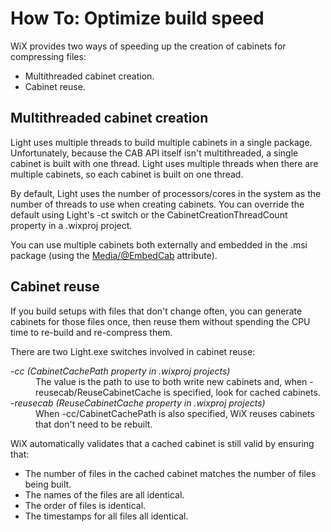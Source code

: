 # How To: Optimize build speed

WiX provides two ways of speeding up the creation of cabinets for compressing files:

* Multithreaded cabinet creation.
* Cabinet reuse.

## Multithreaded cabinet creation

Light uses multiple threads to build multiple cabinets in a single package. Unfortunately, because the CAB API itself isn't multithreaded, a single cabinet is built with one thread. Light uses multiple threads when there are multiple cabinets, so each cabinet is built on one thread.

By default, Light uses the number of processors/cores in the system as the number of threads to use when creating cabinets. You can override the default using Light's -ct switch or the CabinetCreationThreadCount property in a .wixproj project.

You can use multiple cabinets both externally and embedded in the .msi package (using the [Media/@EmbedCab](../../xsd/wix/media.md) attribute).

## Cabinet reuse

If you build setups with files that don't change often, you can generate cabinets for those files once, then reuse them without spending the CPU time to re-build and re-compress them.

There are two Light.exe switches involved in cabinet reuse:

<dl>
  <dt><dfn>-cc (CabinetCachePath property in .wixproj projects)</dfn><dd>The value is the path to use to both write new cabinets and, when -reusecab/ReuseCabinetCache is specified, look for cached cabinets.</dd></dt>
  <dt><dfn>-reusecab (ReuseCabinetCache property in .wixproj projects)</dfn><dd>When -cc/CabinetCachePath is also specified, WiX reuses cabinets that don't need to be rebuilt.</dd></dt>
</dl>

WiX automatically validates that a cached cabinet is still valid by ensuring that:

* The number of files in the cached cabinet matches the number of files being built.
* The names of the files are all identical.
* The order of files is identical.
* The timestamps for all files all identical.
